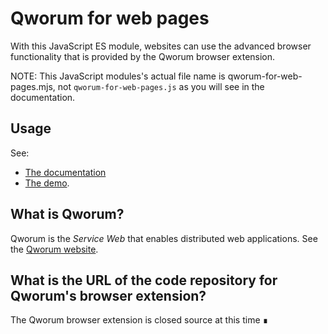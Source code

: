 # Qworum for web pages

With this JavaScript ES module, websites can use the advanced browser functionality that is provided by the Qworum browser extension.

NOTE: This JavaScript modules's actual file name is qworum-for-web-pages.mjs, not `qworum-for-web-pages.js` as you will see in the documentation.

## Usage

See:

- [The documentation](https://qworum.net/en/docs/qworum-for-web-pages/v0.9.1/)
- [The demo](https://github.com/doga/qworum-demo).

## What is Qworum?

Qworum is the _Service Web_ that enables distributed web applications. See the [Qworum website](https://qworum.net).

## What is the URL of the code repository for Qworum's browser extension?

The Qworum browser extension is closed source at this time ∎
